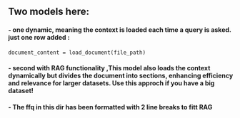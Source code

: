 ## Two models here:

#### - one dynamic, meaning the context is loaded each time a query is asked. just  one row added : 
`document_content = load_document(file_path)`

#### - second with RAG functionality ,This model also loads the context dynamically but divides the document into sections, enhancing efficiency and relevance for larger datasets. Use this approch if you have a big dataset!

#### - The ffq in this dir has been formatted with 2 line breaks to fitt RAG
